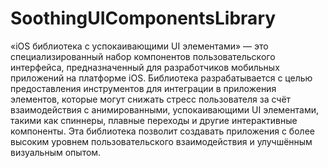 # SoothingUIComponentsLibrary

«iOS библиотека с успокаивающими UI элементами» — это специализированный набор компонентов пользовательского интерфейса, предназначенный для разработчиков мобильных приложений на платформе iOS. Библиотека разрабатывается с целью предоставления инструментов для интеграции в приложения элементов, которые могут снижать стресс пользователя за счёт взаимодействия с анимированными, успокаивающими UI элементами, такими как спиннеры, плавные переходы и другие интерактивные компоненты. Эта библиотека позволит создавать приложения с более высоким уровнем пользовательского взаимодействия и улучшённым визуальным опытом.


